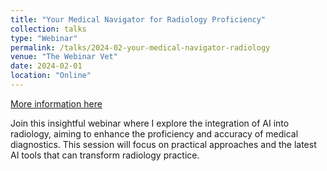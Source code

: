 ```yaml
---
title: "Your Medical Navigator for Radiology Proficiency"
collection: talks
type: "Webinar"
permalink: /talks/2024-02-your-medical-navigator-radiology
venue: "The Webinar Vet"
date: 2024-02-01
location: "Online"
---
```


[More information here](http://thewebinarvet.com/medical-navigator)

Join this insightful webinar where I explore the integration of AI into radiology, aiming to enhance the proficiency and accuracy of medical diagnostics. This session will focus on practical approaches and the latest AI tools that can transform radiology practice.
